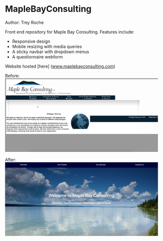 # MapleBayConsulting

Author: Trey Roche

Front end repository for Maple Bay Consulting. 
Features include:
* Responsive design
* Mobile resizing with media queries
* A sticky navbar with dropdown menus 
* A questionnaire webform

Website hosted [here] (www.maplebayconsulting.com)

Before:
![Before](/images/before.png)




After: 
![After](/images/after.png)
